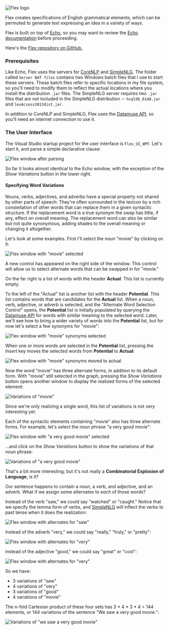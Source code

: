 ![Flex logo](/images/FlexLogo.png)

Flex creates specifications of English grammatical elements, which can be permuted to generate text expressing an idea in a variety of ways.

Flex is built on top of [Echo](https://github.com/GregWickham/Echo), so you may want to review the [Echo documentation](https://gregwickham.github.io/Echo/) before proceeding.

Here's the [Flex repository on GitHub.](https://github.com/GregWickham/Flex)

### Prerequisites

Like Echo, Flex uses the servers for [CoreNLP](https://stanfordnlp.github.io/CoreNLP/) and [SimpleNLG](https://github.com/simplenlg/simplenlg).  The folder called `Server BAT files` contains two Windows batch files that I use to start these servers.  These batch files refer to specific locations in my file system, so you'll need to modify them to reflect the actual locations where you install the distribution `.jar` files.  The SimpleNLG server requires two `.jar` files that are not included in the SimpleNLG distribution -- `hsqldb_6148.jar` and `lexAccess2013dist.jar`.

In addition to CoreNLP and SimpleNLG, Flex uses the [Datamuse API](https://www.datamuse.com/api/), so you'll need an internet connection to use it.

### The User Interface

The Visual Studio startup project for the user interface is `Flex_UI_WPF`.  Let's start it, and parse a simple declarative clause:

![Flex window after parsing](/images/ParsedSDC.jpg)

So far it looks almost identical to the Echo window, with the exception of the *Show Variations* button in the lower right.

#### Specifying Word Variations

Nouns, verbs, adjectives, and adverbs have a special property not shared by other parts of speech:  They're often surrounded in the lexicon by a rich constellation of other words that can replace them in a given syntactic structure.  If the replacement word is a true synonym the swap has little, if any, effect on overall meaning.  The replacement word can also be similar but not quite synonymous, adding shades to the overall meaning or changing it altogether.

Let's look at some examples.  First I'll select the noun "movie" by clicking on it:

![Flex window with "movie" selected](/images/MovieSelected.jpg)

A new control has appeared on the right side of the window.  This control will allow us to select alternate words that can be swapped in for "movie."

On the far right is a list of words with the header **Actual**.  This list is currently empty.

To the left of the "Actual" list is another list with the header **Potential**.  This list contains words that are candidates for the **Actual** list.  When a noun, verb, adjective, or adverb is selected, and the "Alternate Word Selection Control" opens, the **Potential** list is initially populated by querying the [Datamuse API](https://www.datamuse.com/api/) for words with similar meaning to the selected word.  Later, we'll see how to bring a wider variety of words into the **Potential** list, but for now let's select a few synonyms for "movie":

![Flex window with "movie" synonyms selected](/images/MovieSynonymsSelected.jpg)

When one or more words are selected in the **Potential** list, pressing the *Insert* key moves the selected words from **Potential** to **Actual**:

![Flex window with "movie" synonyms moved to actual](/images/MovieSynonymsMovedToActual.jpg)

Now the word "movie" has three alternate forms, in addition to its default form.  With "movie" still selected in the graph, pressing the *Show Variations* button opens another window to display the realized forms of the selected element:

![Variations of "movie"](/images/VariationsOfMovie.jpg)

Since we're only realizing a single word, this list of variations is not very interesting yet.

Each of the syntactic elements containing "movie" also has three alternate forms.  For example, let's select the noun phrase "a very good movie":

![Flex window with "a very good movie" selected](/images/AVeryGoodMovieSelected.jpg)

...and click on the *Show Variations* button to show the variations of that noun phrase:

![Variations of "a very good movie"](/images/VariationsOfAVeryGoodMovie.jpg)

That's a bit more interesting; but it's not really a **Combinatorial Explosion of Language**, is it?

Our sentence happens to contain a noun, a verb, and adjective, and an adverb.  What if we assign some alternates to *each* of those words?

Instead of the verb "saw," we could say "watched" or "caught."  Notice that we specify the lemma form of verbs, and [SimpleNLG](https://github.com/simplenlg/simplenlg) will inflect the verbs to past tense when it does the realization:

![Flex window with alternates for "saw"](/images/AlternatesForSaw.jpg)

Instead of the adverb "very," we could say "really," "truly," or "pretty":

![Flex window with alternates for "very"](/images/AlternatesForVery.jpg)

Instead of the adjective "good," we could say "great" or "cool":

![Flex window with alternates for "very"](/images/AlternatesForGood.jpg)

So we have:

* 3 variations of "saw"
* 4 variations of "very"
* 3 variations of "good"
* 4 variations of "movie"

The n-fold Cartesian product of these four sets has 3 * 4 * 3 * 4 = 144 elements, or 144 variations of the sentence "We saw a very good movie.":

![Variations of "we saw a very good movie"](/images/VariationsOfWeSawAVeryGoodMovie.jpg)

